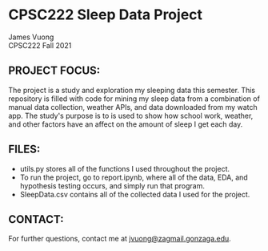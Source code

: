 # CPSC222 Sleep Data Project
James Vuong  
CPSC222 Fall 2021


## PROJECT FOCUS: 
The project is a study and exploration my sleeping data this semester. This repository is filled with code for mining my sleep data from a combination of manual data collection, weather APIs, and data downloaded from my watch app. 
The study's purpose is to  is used to show how school work, weather, and other factors have an affect on the amount of sleep I get each day.


## FILES:
* utils.py stores all of the functions I used throughout the project. 
* To run the project, go to report.ipynb, where all of the data, EDA, and hypothesis testing occurs, and simply run that program. 
* SleepData.csv contains all of the collected data I used for the project.


## CONTACT:
For further questions, contact me at jvuong@zagmail.gonzaga.edu. 